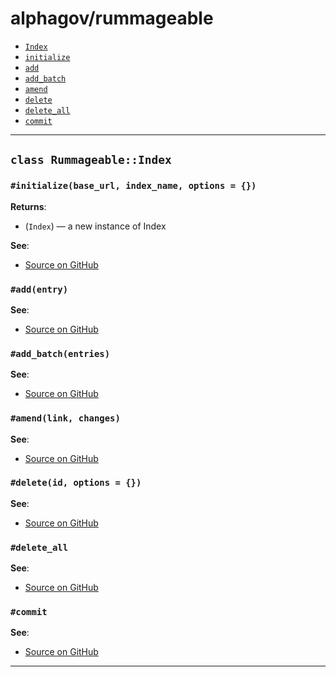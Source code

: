 # alphagov/rummageable

- [`Index`](#class-rummageableindex)
 - [`initialize`](#initializebase_url-index_name-options--)
 - [`add`](#addentry)
 - [`add_batch`](#add_batchentries)
 - [`amend`](#amendlink-changes)
 - [`delete`](#deleteid-options--)
 - [`delete_all`](#delete_all)
 - [`commit`](#commit)

---

## `class Rummageable::Index`

### `#initialize(base_url, index_name, options = {})`


**Returns**:

- (`Index`) — a new instance of Index


**See**:
- [Source on GitHub](https://github.com/alphagov/rummageable/blob/master/lib/rummageable.rb#L11)

### `#add(entry)`



**See**:
- [Source on GitHub](https://github.com/alphagov/rummageable/blob/master/lib/rummageable.rb#L19)

### `#add_batch(entries)`



**See**:
- [Source on GitHub](https://github.com/alphagov/rummageable/blob/master/lib/rummageable.rb#L25)

### `#amend(link, changes)`



**See**:
- [Source on GitHub](https://github.com/alphagov/rummageable/blob/master/lib/rummageable.rb#L33)

### `#delete(id, options = {})`



**See**:
- [Source on GitHub](https://github.com/alphagov/rummageable/blob/master/lib/rummageable.rb#L39)

### `#delete_all`



**See**:
- [Source on GitHub](https://github.com/alphagov/rummageable/blob/master/lib/rummageable.rb#L46)

### `#commit`



**See**:
- [Source on GitHub](https://github.com/alphagov/rummageable/blob/master/lib/rummageable.rb#L52)

---

